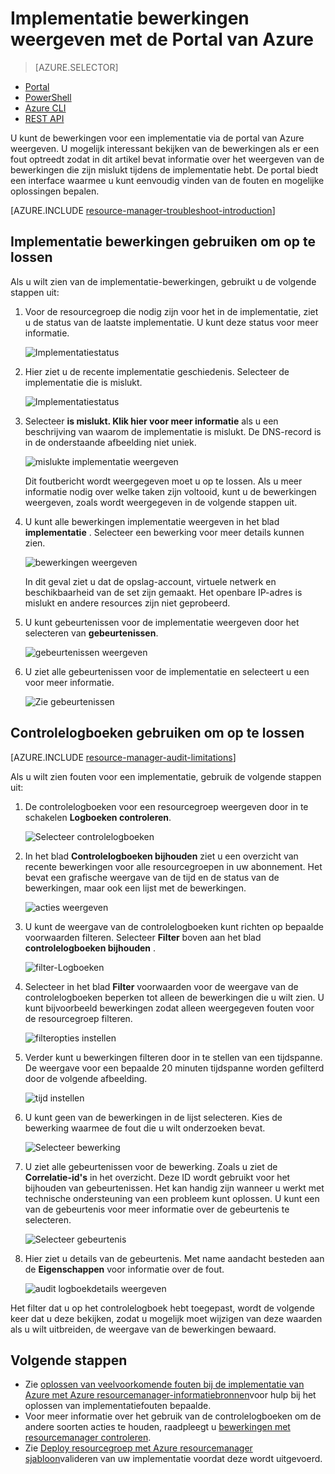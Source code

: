 <properties
   pageTitle="Implementatie bewerkingen met de portal weergeven | Microsoft Azure"
   description="Beschrijving van het gebruik van de Azure-portal naar veelvoorkomende fouten in resourcemanager-implementatie."
   services="azure-resource-manager,virtual-machines"
   documentationCenter=""
   tags="top-support-issue"
   authors="tfitzmac"
   manager="timlt"
   editor="tysonn"/>

<tags
   ms.service="azure-resource-manager"
   ms.devlang="na"
   ms.topic="article"
   ms.tgt_pltfrm="vm-multiple"
   ms.workload="infrastructure"
   ms.date="06/15/2016"
   ms.author="tomfitz"/>

# <a name="view-deployment-operations-with-azure-portal"></a>Implementatie bewerkingen weergeven met de Portal van Azure

> [AZURE.SELECTOR]
- [Portal](resource-manager-troubleshoot-deployments-portal.md)
- [PowerShell](resource-manager-troubleshoot-deployments-powershell.md)
- [Azure CLI](resource-manager-troubleshoot-deployments-cli.md)
- [REST API](resource-manager-troubleshoot-deployments-rest.md)

U kunt de bewerkingen voor een implementatie via de portal van Azure weergeven. U mogelijk interessant bekijken van de bewerkingen als er een fout optreedt zodat in dit artikel bevat informatie over het weergeven van de bewerkingen die zijn mislukt tijdens de implementatie hebt. De portal biedt een interface waarmee u kunt eenvoudig vinden van de fouten en mogelijke oplossingen bepalen.

[AZURE.INCLUDE [resource-manager-troubleshoot-introduction](../includes/resource-manager-troubleshoot-introduction.md)]

## <a name="use-deployment-operations-to-troubleshoot"></a>Implementatie bewerkingen gebruiken om op te lossen

Als u wilt zien van de implementatie-bewerkingen, gebruikt u de volgende stappen uit:

1. Voor de resourcegroep die nodig zijn voor het in de implementatie, ziet u de status van de laatste implementatie. U kunt deze status voor meer informatie.

    ![Implementatiestatus](./media/resource-manager-troubleshoot-deployments-portal/deployment-status.png)

2. Hier ziet u de recente implementatie geschiedenis. Selecteer de implementatie die is mislukt.

    ![Implementatiestatus](./media/resource-manager-troubleshoot-deployments-portal/select-deployment.png)

3. Selecteer **is mislukt. Klik hier voor meer informatie** als u een beschrijving van waarom de implementatie is mislukt. De DNS-record is in de onderstaande afbeelding niet uniek.  

    ![mislukte implementatie weergeven](./media/resource-manager-troubleshoot-deployments-portal/view-error.png)

    Dit foutbericht wordt weergegeven moet u op te lossen. Als u meer informatie nodig over welke taken zijn voltooid, kunt u de bewerkingen weergeven, zoals wordt weergegeven in de volgende stappen uit.

4. U kunt alle bewerkingen implementatie weergeven in het blad **implementatie** . Selecteer een bewerking voor meer details kunnen zien.

    ![bewerkingen weergeven](./media/resource-manager-troubleshoot-deployments-portal/view-operations.png)

    In dit geval ziet u dat de opslag-account, virtuele netwerk en beschikbaarheid van de set zijn gemaakt. Het openbare IP-adres is mislukt en andere resources zijn niet geprobeerd.

5. U kunt gebeurtenissen voor de implementatie weergeven door het selecteren van **gebeurtenissen**.

    ![gebeurtenissen weergeven](./media/resource-manager-troubleshoot-deployments-portal/view-events.png)

6. U ziet alle gebeurtenissen voor de implementatie en selecteert u een voor meer informatie.

    ![Zie gebeurtenissen](./media/resource-manager-troubleshoot-deployments-portal/see-all-events.png)

## <a name="use-audit-logs-to-troubleshoot"></a>Controlelogboeken gebruiken om op te lossen

[AZURE.INCLUDE [resource-manager-audit-limitations](../includes/resource-manager-audit-limitations.md)]

Als u wilt zien fouten voor een implementatie, gebruik de volgende stappen uit:

1. De controlelogboeken voor een resourcegroep weergeven door in te schakelen **Logboeken controleren**.

    ![Selecteer controlelogboeken](./media/resource-manager-troubleshoot-deployments-portal/select-audit-logs.png)

2. In het blad **Controlelogboeken bijhouden** ziet u een overzicht van recente bewerkingen voor alle resourcegroepen in uw abonnement. Het bevat een grafische weergave van de tijd en de status van de bewerkingen, maar ook een lijst met de bewerkingen.

    ![acties weergeven](./media/resource-manager-troubleshoot-deployments-portal/audit-summary.png)

3. U kunt de weergave van de controlelogboeken kunt richten op bepaalde voorwaarden filteren. Selecteer **Filter** boven aan het blad **controlelogboeken bijhouden** .

    ![filter-Logboeken](./media/resource-manager-troubleshoot-deployments-portal/filter-logs.png)

4. Selecteer in het blad **Filter** voorwaarden voor de weergave van de controlelogboeken beperken tot alleen de bewerkingen die u wilt zien. U kunt bijvoorbeeld bewerkingen zodat alleen weergegeven fouten voor de resourcegroep filteren.

    ![filteropties instellen](./media/resource-manager-troubleshoot-deployments-portal/set-filter.png)

5. Verder kunt u bewerkingen filteren door in te stellen van een tijdspanne. De weergave voor een bepaalde 20 minuten tijdspanne worden gefilterd door de volgende afbeelding.

    ![tijd instellen](./media/resource-manager-troubleshoot-deployments-portal/select-time.png)

6. U kunt geen van de bewerkingen in de lijst selecteren. Kies de bewerking waarmee de fout die u wilt onderzoeken bevat.

    ![Selecteer bewerking](./media/resource-manager-troubleshoot-deployments-portal/select-operation.png)
  
7. U ziet alle gebeurtenissen voor de bewerking. Zoals u ziet de **Correlatie-id's** in het overzicht. Deze ID wordt gebruikt voor het bijhouden van gebeurtenissen. Het kan handig zijn wanneer u werkt met technische ondersteuning van een probleem kunt oplossen. U kunt een van de gebeurtenis voor meer informatie over de gebeurtenis te selecteren.

    ![Selecteer gebeurtenis](./media/resource-manager-troubleshoot-deployments-portal/select-event.png)

8. Hier ziet u details van de gebeurtenis. Met name aandacht besteden aan de **Eigenschappen** voor informatie over de fout.

    ![audit logboekdetails weergeven](./media/resource-manager-troubleshoot-deployments-portal/audit-details.png)

Het filter dat u op het controlelogboek hebt toegepast, wordt de volgende keer dat u deze bekijken, zodat u mogelijk moet wijzigen van deze waarden als u wilt uitbreiden, de weergave van de bewerkingen bewaard.

## <a name="next-steps"></a>Volgende stappen

- Zie [oplossen van veelvoorkomende fouten bij de implementatie van Azure met Azure resourcemanager-informatiebronnen](resource-manager-common-deployment-errors.md)voor hulp bij het oplossen van implementatiefouten bepaalde.
- Voor meer informatie over het gebruik van de controlelogboeken om de andere soorten acties te houden, raadpleegt u [bewerkingen met resourcemanager controleren](resource-group-audit.md).
- Zie [Deploy resourcegroep met Azure resourcemanager sjabloon](resource-group-template-deploy.md)valideren van uw implementatie voordat deze wordt uitgevoerd.
